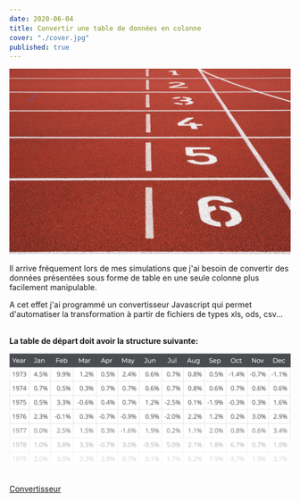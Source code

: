 ```yaml
---
date: 2020-06-04
title: Convertir une table de données en colonne
cover: "./cover.jpg"
published: true
---
```


![cover](./cover.jpg)

Il arrive fréquement lors de mes simulations que j'ai besoin de convertir des données présentées sous forme de table en une seule colonne plus facilement manipulable.

A cet effet j'ai programmé un convertisseur Javascript qui permet d'automatiser la transformation à partir de fichiers de types xls, ods, csv...
<br></br>

**La table de départ doit avoir la structure suivante:**

![Table Mensuelle](./table.png)
<br></br>

<div class="text-center">
  <a href="https://table-to-column/" class="btn btn-info" role="button" target="_blank" rel="noopener noreferrer">Convertisseur</a>
</div>

<br></br>
